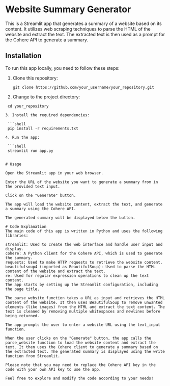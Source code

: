 # Website Summary Generator

This is a Streamlit app that generates a summary of a website based on its content. It utilizes web scraping techniques to parse the HTML of the website and extract the text. The extracted text is then used as a prompt for the Cohere API to generate a summary.

## Installation

To run this app locally, you need to follow these steps:

1. Clone this repository:

   ```shell
   git clone https://github.com/your_username/your_repository.git

2. Change to the project directory: 

  ```shell
   cd your_repository
   
3. Install the required dependencies:
   
   ```shell
   pip install -r requirements.txt
   
4. Run the app:
   
   ```shell
   streamlit run app.py
   

# Usage

Open the Streamlit app in your web browser.

Enter the URL of the website you want to generate a summary from in the provided text input.

Click on the "Generate" button.

The app will load the website content, extract the text, and generate a summary using the Cohere API.

The generated summary will be displayed below the button.

# Code Explanation
The main code of this app is written in Python and uses the following libraries:

streamlit: Used to create the web interface and handle user input and display.
cohere: A Python client for the Cohere API, which is used to generate the summary.
requests: Used to make HTTP requests to retrieve the website content.
beautifulsoup4 (imported as BeautifulSoup): Used to parse the HTML content of the website and extract the text.
re: Used for regular expression operations to clean up the text content.
The app starts by setting up the Streamlit configuration, including the page title.

The parse_website function takes a URL as input and retrieves the HTML content of the website. It then uses BeautifulSoup to remove unwanted elements (like images) from the HTML and extract the text content. The text is cleaned by removing multiple whitespaces and newlines before being returned.

The app prompts the user to enter a website URL using the text_input function.

When the user clicks on the "Generate" button, the app calls the parse_website function to load the website content and extract the text. It then uses the Cohere client to generate a summary based on the extracted text. The generated summary is displayed using the write function from Streamlit.

Please note that you may need to replace the Cohere API key in the code with your own API key to use the app.

Feel free to explore and modify the code according to your needs!

